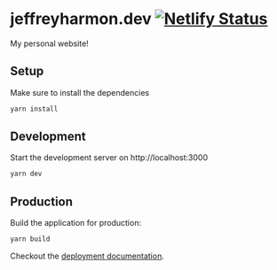 # jeffreyharmon.dev [![Netlify Status](https://api.netlify.com/api/v1/badges/677be282-ae2b-4b42-9048-436b62ea4968/deploy-status)](https://app.netlify.com/sites/jeffreyharmon/deploys)

My personal website!

## Setup

Make sure to install the dependencies

```bash
yarn install
```

## Development

Start the development server on http://localhost:3000

```bash
yarn dev
```

## Production

Build the application for production:

```bash
yarn build
```

Checkout the [deployment documentation](https://v3.nuxtjs.org/docs/deployment).
